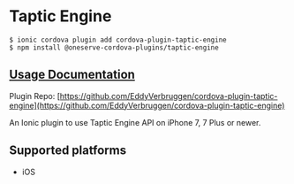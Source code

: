# Taptic Engine

```
$ ionic cordova plugin add cordova-plugin-taptic-engine
$ npm install @oneserve-cordova-plugins/taptic-engine
```

## [Usage Documentation](https://oneserve.gitbook.io/oneserve-cordova-plugins/plugins/taptic-engine/)

Plugin Repo: [https://github.com/EddyVerbruggen/cordova-plugin-taptic-engine](https://github.com/EddyVerbruggen/cordova-plugin-taptic-engine)

An Ionic plugin to use Taptic Engine API on iPhone 7, 7 Plus or newer.

## Supported platforms

- iOS
  


